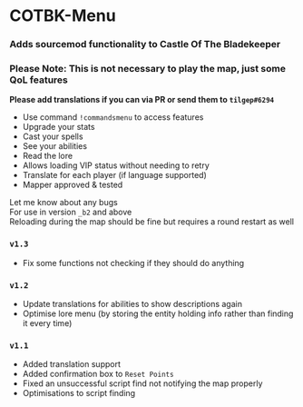 # COTBK-Menu

### Adds sourcemod functionality to Castle Of The Bladekeeper  
### Please Note: This is not necessary to play the map, just some QoL features  
**Please add translations if you can via PR or send them to `tilgep#6294`**
- Use command `!commandsmenu` to access features  
- Upgrade your stats
- Cast your spells
- See your abilities
- Read the lore
- Allows loading VIP status without needing to retry
- Translate for each player (if language supported)
- Mapper approved & tested

Let me know about any bugs  
For use in version `_b2` and above  
Reloading during the map should be fine but requires a round restart as well  

### `v1.3`
- Fix some functions not checking if they should do anything  

### `v1.2`
- Update translations for abilities to show descriptions again
- Optimise lore menu (by storing the entity holding info rather than finding it every time)  

### `v1.1`
- Added translation support
- Added confirmation box to `Reset Points`
- Fixed an unsuccessful script find not notifying the map properly
- Optimisations to script finding
